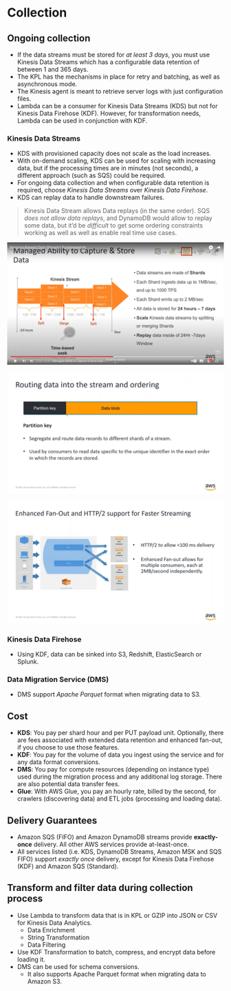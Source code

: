 # Collection

## Ongoing collection

- If the data streams must be stored for _at least 3 days_, you must use Kinesis Data Streams which has a configurable data retention of between 1 and 365 days.
- The KPL has the mechanisms in place for retry and batching, as well as asynchronous mode. 
- The Kinesis agent is meant to retrieve server logs with just configuration files.
- Lambda can be a consumer for Kinesis Data Streams (KDS) but not for Kinesis Data Firehose (KDF). However, for transformation needs, Lambda can be used in conjunction with KDF.

### Kinesis Data Streams

- KDS with provisioned capacity does not scale as the load increases. 
- With on-demand scaling, KDS can be used for scaling with increasing data, but if the processing times are in minutes (not seconds), a different approach (such as SQS) could be required.
- For ongoing data collection and when configurable data retention is required, choose _Kinesis Data Streams_ over _Kinesis Data Firehose_.
- KDS can replay data to handle downstream failures.

> Kinesis Data Stream allows Data replays (in the same order). SQS _does not allow data replays_, and DynamoDB would allow to replay some data, but it’d be _difficult_ to get some ordering constraints working as well as well as enable real time use cases.

![Kinesis Shards Overview](../images/kinesis-shards-overview.png)

![Kinesis Data Routing](../images/kinesis-data-routing.png)

![Kinesis Enhanced Fanout](../images/kinesis-enhanced-fanout.png)

### Kinesis Data Firehose

- Using KDF, data can be sinked into S3, Redshift, ElasticSearch or Splunk.

### Data Migration Service (DMS)

- DMS support _Apache Parquet_ format when migrating data to S3.

## Cost

- **KDS**: You pay per shard hour and per PUT payload unit. Optionally, there are fees associated with extended data retention and enhanced fan-out, if you choose to use those features. 
- **KDF**: You pay for the volume of data you ingest using the service and for any data format conversions.
- **DMS**: You pay for compute resources (depending on instance type) used during the migration process and any additional log storage. There are also potential data transfer fees.
- **Glue**: With AWS Glue, you pay an hourly rate, billed by the second, for crawlers (discovering data) and ETL jobs (processing and loading data).

## Delivery Guarantees

- Amazon SQS (FIFO) and Amazon DynamoDB streams provide **exactly-once** delivery. All other AWS services provide at-least-once.
- All services listed (i.e. KDS, DynamoDB Streams, Amazon MSK and SQS FIFO) support _exactly once_ delivery, except for Kinesis Data Firehose (KDF) and Amazon SQS (Standard).

## Transform and filter data during collection process 

- Use Lambda to transform data that is in KPL or GZIP into JSON or CSV for Kinesis Data Analytics.
    - Data Enrichment
    - String Transformation
    - Data Filtering 
- Use KDF Transformation to batch, compress, and encrypt data before loading it.
- DMS can be used for schema conversions. 
    - It also supports Apache Parquet format when migrating data to Amazon S3.
